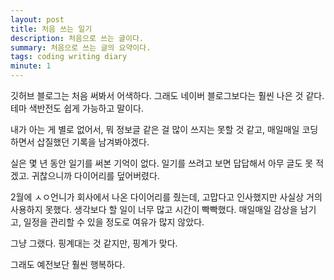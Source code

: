 ```yaml
---
layout: post
title: 처음 쓰는 일기
description: 처음으로 쓰는 글이다.
summary: 처음으로 쓰는 글의 요약이다.
tags: coding writing diary 
minute: 1
---
```


깃허브 블로그는 처음 써봐서 어색하다.
그래도 네이버 블로그보다는 훨씬 나은 것 같다. 테마 색반전도 쉽게 가능하고 말이다.

내가 아는 게 별로 없어서, 뭐 정보글 같은 걸 많이 쓰지는 못할 것 같고,
매일매일 코딩하면서 삽질했던 기록을 남겨봐야겠다.

실은 몇 년 동안 일기를 써본 기억이 없다.
일기를 쓰려고 보면 답답해서 아무 글도 못 적겠고.
귀찮으니까 다이어리를 덮어버렸다.

2월에 ㅅㅇ언니가 회사에서 나온 다이어리를 줬는데, 고맙다고 인사했지만 사실상 거의 사용하지 못했다.
생각보다 할 일이 너무 많고 시간이 빡빡했다.
매일매일 감상을 남기고, 일정을 관리할 수 있을 정도로 여유가 많지 않았다.

그냥 그랬다. 핑계대는 것 같지만, 핑계가 맞다.

그래도 예전보단 훨씬 행복하다.

